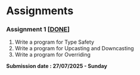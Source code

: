 # Assignments

### Assignment 1 [[DONE](/assignments/assignment_1/)]

1. Write a program for Type Safety
2. Write a program for Upcasting and Downcasting
3. Write a program for Overriding

<b>Submission date : 27/07/2025 - Sunday</b>
